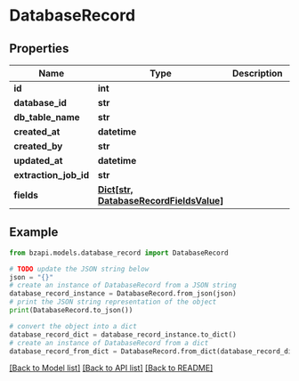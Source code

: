 # DatabaseRecord


## Properties

Name | Type | Description | Notes
------------ | ------------- | ------------- | -------------
**id** | **int** |  | 
**database_id** | **str** |  | [optional] 
**db_table_name** | **str** |  | 
**created_at** | **datetime** |  | 
**created_by** | **str** |  | 
**updated_at** | **datetime** |  | 
**extraction_job_id** | **str** |  | [optional] 
**fields** | [**Dict[str, DatabaseRecordFieldsValue]**](DatabaseRecordFieldsValue.md) |  | 

## Example

```python
from bzapi.models.database_record import DatabaseRecord

# TODO update the JSON string below
json = "{}"
# create an instance of DatabaseRecord from a JSON string
database_record_instance = DatabaseRecord.from_json(json)
# print the JSON string representation of the object
print(DatabaseRecord.to_json())

# convert the object into a dict
database_record_dict = database_record_instance.to_dict()
# create an instance of DatabaseRecord from a dict
database_record_from_dict = DatabaseRecord.from_dict(database_record_dict)
```
[[Back to Model list]](../README.md#documentation-for-models) [[Back to API list]](../README.md#documentation-for-api-endpoints) [[Back to README]](../README.md)


